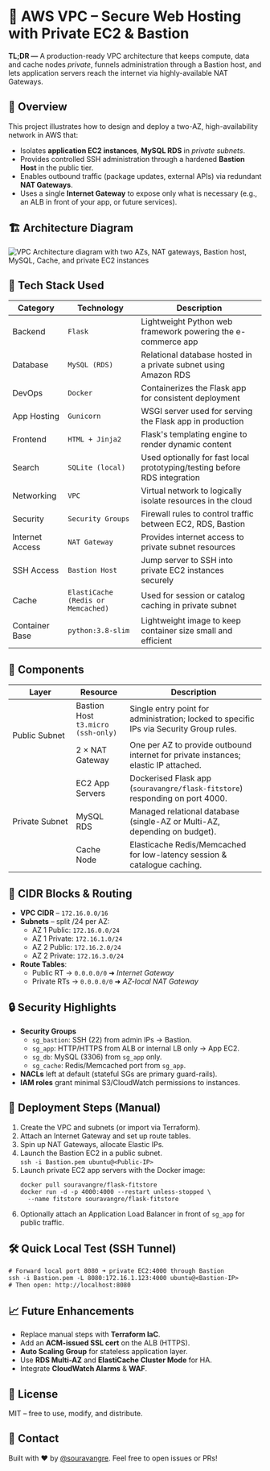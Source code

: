 <!DOCTYPE html>
<html lang="en">
<head>
  <meta charset="UTF-8" />
</head>
<body>
<main>

<!-- ============ TITLE & TAGLINE ============ -->
<h1>📘 AWS VPC – Secure Web Hosting with Private EC2 & Bastion</h1>
<p class="note"><strong>TL;DR&nbsp;—</strong> A production-ready VPC architecture that keeps compute, data and cache nodes <em>private</em>, funnels administration through a Bastion host, and lets application servers reach the internet via highly-available NAT Gateways.</p>

<!-- ============ OVERVIEW ============ -->
<h2>📌 Overview</h2>
<p>
  This project illustrates how to design and deploy a two-AZ, high-availability network in AWS that:
</p>
<ul>
  <li>Isolates <strong>application EC2 instances</strong>, <strong>MySQL&nbsp;RDS</strong> in <em>private subnets</em>.</li>
  <li>Provides controlled SSH administration through a hardened <strong>Bastion Host</strong> in the public tier.</li>
  <li>Enables outbound traffic (package updates, external APIs) via redundant <strong>NAT Gateways</strong>.</li>
  <li>Uses a single <strong>Internet Gateway</strong> to expose only what is necessary (e.g., an ALB in front of your app, or future services).</li>
</ul>

<!-- ============ ARCHITECTURE DIAGRAM ============ -->
<h2>🏗️ Architecture Diagram</h2>
<div class="diagram">
  <!-- Place your screenshot in docs/architecture.png or adjust the path -->
  <img src="docs/architecture.png" alt="VPC Architecture diagram with two AZs, NAT gateways, Bastion host, MySQL, Cache, and private EC2 instances">
</div>

<!-- ============ TECH STACK ============ -->
<h2>🧰 Tech Stack Used</h2>
<table>
  <thead>
    <tr><th>Category</th><th>Technology</th><th>Description</th></tr>
  </thead>
  <tbody>
    <tr><td>Backend</td><td><code>Flask</code></td><td>Lightweight Python web framework powering the e-commerce app</td></tr>
    <tr><td>Database</td><td><code>MySQL (RDS)</code></td><td>Relational database hosted in a private subnet using Amazon RDS</td></tr>
    <tr><td>DevOps</td><td><code>Docker</code></td><td>Containerizes the Flask app for consistent deployment</td></tr>
    <tr><td>App Hosting</td><td><code>Gunicorn</code></td><td>WSGI server used for serving the Flask app in production</td></tr>
    <tr><td>Frontend</td><td><code>HTML + Jinja2</code></td><td>Flask's templating engine to render dynamic content</td></tr>
    <tr><td>Search</td><td><code>SQLite (local)</code></td><td>Used optionally for fast local prototyping/testing before RDS integration</td></tr>
    <tr><td>Networking</td><td><code>VPC</code></td><td>Virtual network to logically isolate resources in the cloud</td></tr>
    <tr><td>Security</td><td><code>Security Groups</code></td><td>Firewall rules to control traffic between EC2, RDS, Bastion</td></tr>
    <tr><td>Internet Access</td><td><code>NAT Gateway</code></td><td>Provides internet access to private subnet resources</td></tr>
    <tr><td>SSH Access</td><td><code>Bastion Host</code></td><td>Jump server to SSH into private EC2 instances securely</td></tr>
    <tr><td>Cache</td><td><code>ElastiCache (Redis or Memcached)</code></td><td>Used for session or catalog caching in private subnet</td></tr>
    <tr><td>Container Base</td><td><code>python:3.8-slim</code></td><td>Lightweight image to keep container size small and efficient</td></tr>
  </tbody>
</table>

<!-- ============ COMPONENTS ============ -->
<h2>🔧 Components</h2>

<table>
<thead>
<tr><th>Layer</th><th>Resource</th><th>Description</th></tr>
</thead>
<tbody>
<tr><td rowspan="2"><span class="badge">Public&nbsp;Subnet</span></td><td>Bastion Host<br><code>t3.micro (ssh-only)</code></td><td>Single entry point for administration; locked to specific IPs via Security Group rules.</td></tr>
<tr><td>2 × NAT Gateway</td><td>One per AZ to provide outbound internet for private instances; elastic IP attached.</td></tr>
<tr><td rowspan="3"><span class="badge">Private&nbsp;Subnet</span></td><td>EC2 App Servers</td><td>Dockerised Flask app (<code>souravangre/flask-fitstore</code>) responding on port 4000.</td></tr>
<tr><td>MySQL RDS</td><td>Managed relational database (single-AZ or Multi-AZ, depending on budget).</td></tr>
<tr><td>Cache Node</td><td>Elasticache Redis/Memcached for low-latency session &amp; catalogue caching.</td></tr>
</tbody>
</table>

<!-- ============ CIDR & ROUTING ============ -->
<h2>📐 CIDR Blocks &amp; Routing</h2>
<ul>
  <li><strong>VPC CIDR</strong> – <code>172.16.0.0/16</code></li>
  <li><strong>Subnets</strong> – split /24 per AZ:
    <ul>
      <li>AZ 1 Public: <code>172.16.0.0/24</code></li>
      <li>AZ 1 Private: <code>172.16.1.0/24</code></li>
      <li>AZ 2 Public: <code>172.16.2.0/24</code></li>
      <li>AZ 2 Private: <code>172.16.3.0/24</code></li>
    </ul>
  </li>
  <li><strong>Route Tables</strong>:
    <ul>
      <li>Public RT → <code>0.0.0.0/0</code> ➜ <em>Internet Gateway</em></li>
      <li>Private RTs → <code>0.0.0.0/0</code> ➜ <em>AZ-local NAT Gateway</em></li>
    </ul>
  </li>
</ul>

<!-- ============ SECURITY ============ -->
<h2>🔒 Security Highlights</h2>
<ul>
  <li><strong>Security Groups</strong>
    <ul>
      <li><code>sg_bastion</code>: SSH (22) from admin IPs → Bastion.</li>
      <li><code>sg_app</code>: HTTP/HTTPS from ALB or internal LB only → App EC2.</li>
      <li><code>sg_db</code>: MySQL (3306) from <code>sg_app</code> only.</li>
      <li><code>sg_cache</code>: Redis/Memcached port from <code>sg_app</code>.</li>
    </ul>
  </li>
  <li><strong>NACLs</strong> left at default (stateful SGs are primary guard-rails).</li>
  <li><strong>IAM roles</strong> grant minimal S3/CloudWatch permissions to instances.</li>
</ul>

<!-- ============ DEPLOYMENT ============ -->
<h2>🚀 Deployment Steps (Manual)</h2>
<ol>
  <li>Create the VPC and subnets (or import via Terraform).</li>
  <li>Attach an Internet Gateway and set up route tables.</li>
  <li>Spin up NAT Gateways, allocate Elastic IPs.</li>
  <li>Launch the Bastion EC2 in a public subnet.<br>
      <code>ssh -i Bastion.pem ubuntu@&lt;Public-IP&gt;</code></li>
  <li>Launch private EC2 app servers with the Docker image:<br>
<pre><code>docker pull souravangre/flask-fitstore
docker run -d -p 4000:4000 --restart unless-stopped \
  --name fitstore souravangre/flask-fitstore</code></pre></li>
  <li>Optionally attach an Application Load Balancer in front of <code>sg_app</code> for public traffic.</li>
</ol>

<!-- ============ LOCAL TEST VIA SSH TUNNEL ============ -->
<h2>🛠️ Quick Local Test (SSH Tunnel)</h2>
<pre><code># Forward local port 8080 ➜ private EC2:4000 through Bastion
ssh -i Bastion.pem -L 8080:172.16.1.123:4000 ubuntu@&lt;Bastion-IP&gt;
# Then open: http://localhost:8080
</code></pre>

<!-- ============ FUTURE WORK ============ -->
<h2>📈 Future Enhancements</h2>
<ul>
  <li>Replace manual steps with <strong>Terraform IaC</strong>.</li>
  <li>Add an <strong>ACM-issued SSL cert</strong> on the ALB (HTTPS).</li>
  <li><strong>Auto Scaling Group</strong> for stateless application layer.</li>
  <li>Use <strong>RDS Multi-AZ</strong> and <strong>ElastiCache Cluster Mode</strong> for HA.</li>
  <li>Integrate <strong>CloudWatch Alarms</strong> &amp; <strong>WAF</strong>.</li>
</ul>

<!-- ============ LICENSE & CONTACT ============ -->
<h2>📜 License</h2>
<p>MIT – free to use, modify, and distribute.</p>

<h2>🤝 Contact</h2>
<p>
  Built with ❤️ by <a href="https://github.com/souravangre" target="_blank">@souravangre</a>.  
  Feel free to open issues or PRs!
</p>

</main>
</body>
</html>
